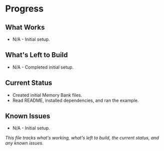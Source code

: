 # Progress

## What Works

*   N/A - Initial setup.

## What's Left to Build

*   N/A - Completed initial setup.

## Current Status

*   Created initial Memory Bank files.
*   Read README, installed dependencies, and ran the example.

## Known Issues

*   N/A - Initial setup.

*This file tracks what's working, what's left to build, the current status, and any known issues.*
